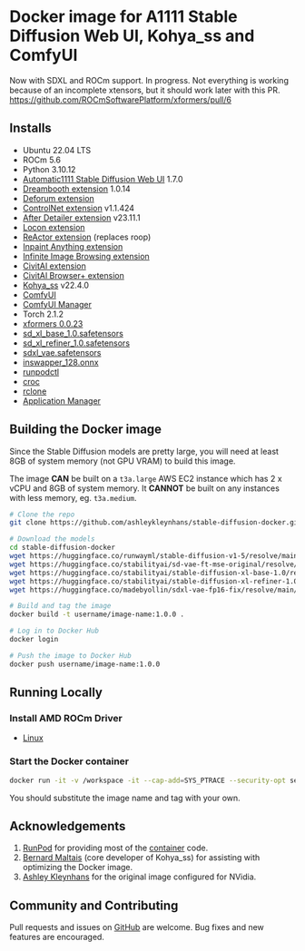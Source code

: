 # Docker image for A1111 Stable Diffusion Web UI, Kohya_ss and ComfyUI

Now with SDXL and ROCm support. In progress. Not everything is working because of an incomplete xtensors, but it should work later with this PR. https://github.com/ROCmSoftwarePlatform/xformers/pull/6 

## Installs

* Ubuntu 22.04 LTS
* ROCm 5.6
* Python 3.10.12
* [Automatic1111 Stable Diffusion Web UI](
  https://github.com/AUTOMATIC1111/stable-diffusion-webui) 1.7.0
* [Dreambooth extension](
  https://github.com/d8ahazard/sd_dreambooth_extension) 1.0.14
* [Deforum extension](
  https://github.com/deforum-art/sd-webui-deforum)
* [ControlNet extension](
  https://github.com/Mikubill/sd-webui-controlnet) v1.1.424
* [After Detailer extension](
  https://github.com/Bing-su/adetailer) v23.11.1
* [Locon extension](
  https://github.com/ashleykleynhans/a1111-sd-webui-locon)
* [ReActor extension](https://github.com/Gourieff/sd-webui-reactor) (replaces roop)
* [Inpaint Anything extension](https://github.com/Uminosachi/sd-webui-inpaint-anything)
* [Infinite Image Browsing extension](https://github.com/zanllp/sd-webui-infinite-image-browsing)
* [CivitAI extension](https://github.com/civitai/sd_civitai_extension)
* [CivitAI Browser+ extension](https://github.com/BlafKing/sd-civitai-browser-plus)
* [Kohya_ss](https://github.com/bmaltais/kohya_ss) v22.4.0
* [ComfyUI](https://github.com/comfyanonymous/ComfyUI)
* [ComfyUI Manager](https://github.com/ltdrdata/ComfyUI-Manager)
* Torch 2.1.2
* [xformers 0.0.23](https://github.com/ROCmSoftwarePlatform/xformers/)
* [sd_xl_base_1.0.safetensors](
  https://huggingface.co/stabilityai/stable-diffusion-xl-base-1.0/resolve/main/sd_xl_base_1.0.safetensors)
* [sd_xl_refiner_1.0.safetensors](
  https://huggingface.co/stabilityai/stable-diffusion-xl-refiner-1.0/resolve/main/sd_xl_refiner_1.0.safetensors)
* [sdxl_vae.safetensors](
  https://huggingface.co/madebyollin/sdxl-vae-fp16-fix/resolve/main/sdxl_vae.safetensors)
* [inswapper_128.onnx](
  https://github.com/facefusion/facefusion-assets/releases/download/models/inswapper_128.onnx)
* [runpodctl](https://github.com/runpod/runpodctl)
* [croc](https://github.com/schollz/croc)
* [rclone](https://rclone.org/)
* [Application Manager](https://github.com/ashleykleynhans/app-manager)

## Building the Docker image

Since the Stable Diffusion models are pretty large, you will need at least
8GB of system memory (not GPU VRAM) to build this image.

The image **CAN** be built on a `t3a.large` AWS EC2 instance
which has 2 x vCPU and 8GB of system memory.  It **CANNOT** be built on
any instances with less memory, eg. `t3a.medium`.

```bash
# Clone the repo
git clone https://github.com/ashleykleynhans/stable-diffusion-docker.git

# Download the models
cd stable-diffusion-docker
wget https://huggingface.co/runwayml/stable-diffusion-v1-5/resolve/main/v1-5-pruned.safetensors
wget https://huggingface.co/stabilityai/sd-vae-ft-mse-original/resolve/main/vae-ft-mse-840000-ema-pruned.safetensors
wget https://huggingface.co/stabilityai/stable-diffusion-xl-base-1.0/resolve/main/sd_xl_base_1.0.safetensors
wget https://huggingface.co/stabilityai/stable-diffusion-xl-refiner-1.0/resolve/main/sd_xl_refiner_1.0.safetensors
wget https://huggingface.co/madebyollin/sdxl-vae-fp16-fix/resolve/main/sdxl_vae.safetensors

# Build and tag the image
docker build -t username/image-name:1.0.0 .

# Log in to Docker Hub
docker login

# Push the image to Docker Hub
docker push username/image-name:1.0.0
```

## Running Locally

### Install AMD ROCm Driver

- [Linux](https://rocm.docs.amd.com/projects/install-on-linux/en/latest/tutorial/quick-start.html)

### Start the Docker container

```bash
docker run -it -v /workspace -it --cap-add=SYS_PTRACE --security-opt seccomp=unconfined --device=/dev/kfd --device=/dev/dri --group-add video --ipc=host --shm-size 8G -p 3000:3001 -p 3010:3011 -p 3020:3021 -p 6006:6066 -p 8888:8888 -p 8000:8000 -e JUPYTER_PASSWORD=Jup1t3R! -e ENABLE_TENSORBOARD=1 psnrainbowtrout/sdrocker:1.0.0
```

You should substitute the image name and tag with your own.

## Acknowledgements

1. [RunPod](https://runpod.io?ref=2xxro4sy) for providing most
   of the [container](https://github.com/runpod/containers) code.
2. [Bernard Maltais](https://github.com/bmaltais) (core developer of Kohya_ss)
   for assisting with optimizing the Docker image.
3. [Ashley Kleynhans](https://github.com/ashleykleynhans) for the original image configured for NVidia.

## Community and Contributing

Pull requests and issues on [GitHub](https://github.com/ashleykleynhans/stable-diffusion-docker)
are welcome. Bug fixes and new features are encouraged.

